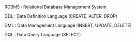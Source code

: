 RDBMS
: Relational Database Management System

DDL
: Data Definition Language (CREATE, ALTER, DROP)

DML
: Data Management Language (INSERT, UPDATE, DELETE)

DQL
: Data Query Language (SELECT)